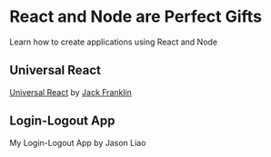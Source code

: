 # React and Node are Perfect Gifts

Learn how to create applications using React and Node

## Universal React

[Universal React](https://24ways.org/2015/universal-react/) by [Jack Franklin](https://github.com/jackfranklin)

## Login-Logout App

My Login-Logout App by Jason Liao
